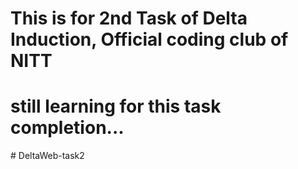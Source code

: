 # This is for 2nd Task of Delta Induction, Official coding club of NITT
# still learning for this task completion...
 #   D e l t a W e b - t a s k 2  
 